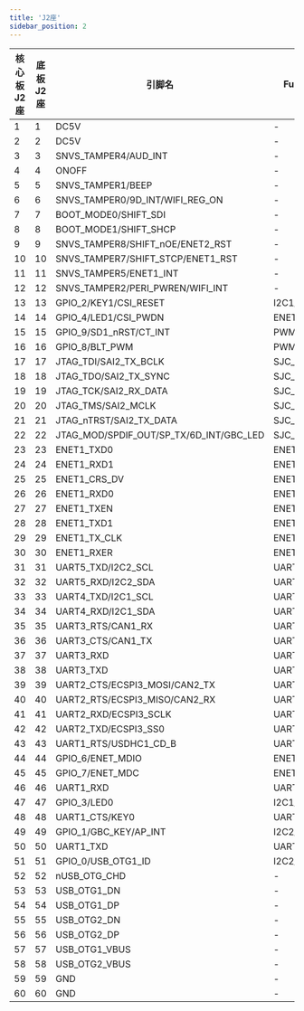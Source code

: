 ```yaml
---
title: 'J2座'
sidebar_position: 2
---
```




| 核心板J2座 | 底板J2座 | 引脚名                                  | Func1(ALT0)    | Func2(ALT1)    | Func3(ALT2)       | Func4(ALT3)       | Func5(ALT4)           | Func6(ALT5) | Func7(ALT6)           | Func8(ALT7)      | Func9(ALT8)          | Func10(ALT9)   | 电源域 | 开发板默认功能  |
| ---------- | -------- | --------------------------------------- | -------------- | -------------- | ----------------- | ----------------- | --------------------- | ----------- | --------------------- | ---------------- | -------------------- | -------------- | ------ | --------------- |
| 1          | 1        | DC5V                                    | -              | -              | -                 | -                 | -                     | -           | -                     | -                | -                    | -              | 5.0V   | DC5V            |
| 2          | 2        | DC5V                                    | -              | -              | -                 | -                 | -                     | -           | -                     | -                | -                    | -              | 5.0V   | DC5V            |
| 3          | 3        | SNVS_TAMPER4/AUD_INT                    | -              | -              | -                 | -                 | -                     | GPIO5_IO04  | -                     | -                | -                    | -              | 3.3V   | AUD_INT         |
| 4          | 4        | ONOFF                                   | -              | -              | -                 | -                 | -                     | -           | -                     | -                | -                    | -              | -      | ONOFF           |
| 5          | 5        | SNVS_TAMPER1/BEEP                       | -              | -              | -                 | -                 | -                     | GPIO5_IO01  | -                     | -                | -                    | -              | 3.3V   | BEEP            |
| 6          | 6        | SNVS_TAMPER0/9D_INT/WIFI_REG_ON         | -              | -              | -                 | -                 | -                     | GPIO5_IO00  | -                     | -                | -                    | -              | 3.3V   | WIFI_REG_ON     |
| 7          | 7        | BOOT_MODE0/SHIFT_SDI                    | -              | -              | -                 | -                 | -                     | GPIO5_IO10  | -                     | -                | -                    | -              | 3.3V   | BOOT_MODE0      |
| 8          | 8        | BOOT_MODE1/SHIFT_SHCP                   | -              | -              | -                 | -                 | -                     | GPIO5_IO11  | -                     | -                | -                    | -              | 3.3V   | BOOT_MODE1      |
| 9          | 9        | SNVS_TAMPER8/SHIFT_nOE/ENET2_RST        | -              | -              | -                 | -                 | -                     | GPIO05_IO08 | -                     | -                | -                    | -              | 3.3V   | ENET2_RST       |
| 10         | 10       | SNVS_TAMPER7/SHIFT_STCP/ENET1_RST       | -              | -              | -                 | -                 | -                     | GPIO5_IO07  | -                     | -                | -                    | -              | 3.3V   | ENET1_RST       |
| 11         | 11       | SNVS_TAMPER5/ENET1_INT                  | -              | -              | -                 | -                 | -                     | GPIO5_IO05  | -                     | -                | -                    | -              | 3.3V   | ENET1_INT_TREE# |
| 12         | 12       | SNVS_TAMPER2/PERI_PWREN/WIFI_INT        | -              | -              | -                 | -                 | -                     | GPIO5_IO02  | -                     | -                | -                    | -              | 3.3V   | WIFI_INT        |
| 13         | 13       | GPIO_2/KEY1/CSI_RESET                   | I2C1_SCL       | GPT1_COMPARE2  | USB_OTG2_PWR      | ENET1_REF_CLK_25M | USDHC1_WP             | GPIO1_IO02  | SDMA_EXT_EVENT00      | SRC_ANY_PU_RESET | UART1_TX             | -              | 3.3V   | CSI_RESET       |
| 14         | 14       | GPIO_4/LED1/CSI_PWDN                    | ENET1_REF_CLK1 | PWM3_OUT       | USB_OTG1_PWR      | -                 | USDHC1_RESET_B        | GPIO1_IO04  | ENET2_1588_EVENT0_IN  | -                | UART5_TX             | -              | 3.3V   | CSI_PWDN        |
| 15         | 15       | GPIO_9/SD1_nRST/CT_INT                  | PWM2_OUT       | WDOG1_WDOG_ANY | SPDIF_IN          | CSI_HSYNC         | USDHC2_RESET_B        | GPIO1_IO09  | USDHC1_RESET_B        | -                | UART5_CTS_B          | -              | 3.3V   | CT_INT          |
| 16         | 16       | GPIO_8/BLT_PWM                          | PWM1_OUT       | WDOG1_WDOG_B   | SPDIF_OUT         | CSI_VSYNC         | USDHC2_VSELECT        | GPIO1_IO08  | CCM_PMIC_RDY          | -                | UART5_RTS_B          | -              | 3.3V   | BLT_PWM         |
| 17         | 17       | JTAG_TDI/SAI2_TX_BCLK                   | SJC_TDI        | GPT2_COMPARE1  | SAI2_TX_BCLK      | -                 | PWM6_OUT              | GPIO1_IO13  | MQS_LEFT              | -                | SIM1_POWER_FAIL      | -              | 3.3V   | SAI2_TX_BCLK    |
| 18         | 18       | JTAG_TDO/SAI2_TX_SYNC                   | SJC_TDO        | GPT2_CAPTURE2  | SAI2_TX_SYNC      | CCM_CLKO2         | CCM_STOP              | GPIO1_IO12  | MQS_RIGHT             | -                | EPIT2_OUT            | -              | 3.3V   | SAI2_TX_SYNC    |
| 19         | 19       | JTAG_TCK/SAI2_RX_DATA                   | SJC_TCK        | GPT2_COMPARE2  | SAI2_RX_DATA      | PWM7_OUT          | -                     | GPIO1_IO14  | -                     | -                | -                    | -              | 3.3V   | SAI2_RX_DATA    |
| 20         | 20       | JTAG_TMS/SAI2_MCLK                      | SJC_TMS        | GPT2_CAPTURE1  | SAI2_MCLK         | CCM_CLKO1         | CCM_WAIT              | GPIO1_IO11  | SDMA_EXT_EVENT01      | -                | EPIT1_OUT            | -              | 3.3V   | SAI2_MCLK       |
| 21         | 21       | JTAG_nTRST/SAI2_TX_DATA                 | SJC_TRSTB      | GPT2_COMPARE3  | SAI2_TX_DATA      | -                 | PWM8_OUT              | GPIO1_IO15  | -                     | -                | CAAM_RNG_OSC_OBS     | -              | 3.3V   | SAI2_TX_DATA    |
| 22         | 22       | JTAG_MOD/SPDIF_OUT/SP_TX/6D_INT/GBC_LED | SJC_MOD        | GPT2_CLK       | SPDIF_OUT         | ENET1_REF_CLK_25M | CCM_PMIC_RDY          | GPIO1_IO10  | SDMA_EXT_EVENT00      | -                | -                    | -              | 3.3V   | 6D_INT          |
| 23         | 23       | ENET1_TXD0                              | ENET1_TDATA00  | UART5_CTS_B    | -                 | CSI_DATA19        | FLEXCAN2_RX           | GPIO2_IO03  | KPP_COL01             | -                | USDHC2_VSELECT       | EPDC_SDCE07    | 3.3V   | ENET1_TXD0      |
| 24         | 24       | ENET1_RXD1                              | ENET1_RDATA01  | UART4_CTS_B    | PWM2_OUT          | CSI_DATA17        | FLEXCAN1_RX           | GPIO2_IO01  | KPP_COL00             | -                | USDHC2_LCTL          | EPDC_SDCE05    | 3.3V   | ENET1_RXD1      |
| 25         | 25       | ENET1_CRS_DV                            | ENET1_RX_EN    | UART5_RTS_B    | -                 | CSI_DATA18        | FLEXCAN2_TX           | GPIO2_IO02  | KPP_ROW01             | -                | USDHC1_VSELECT       | EPDC_SDCE06    | 3.3V   | ENET1_CRS_DV    |
| 26         | 26       | ENET1_RXD0                              | ENET1_RDATA00  | UART4_RTS_B    | PWM1_OUT          | CSI_DATA16        | FLEXCAN1_TX           | GPIO2_IO00  | KPP_ROW00             | -                | USDHC1_LCTL          | EPDC_SDCE04    | 3.3V   | ENET1_RXD0      |
| 27         | 27       | ENET1_TXEN                              | ENET1_TX_EN    | UART6_RTS_B    | PWM6_OUT          | CSI_DATA21        | ENET2_MDC             | GPIO2_IO05  | KPP_COL02             | -                | WDOG2_WDOG_RST_B_DEB | EPDC_SDCE09    | 3.3V   | ENET1_TXEN      |
| 28         | 28       | ENET1_TXD1                              | ENET1_TDATA01  | UART6_CTS_B    | PWM5_OUT          | CSI_DATA20        | ENET2_MDIO            | GPIO2_IO04  | KPP_ROW02             | -                | WDOG1_WDOG_RST_B_DEB | EPDC_SDCE08    | 3.3V   | ENET1_TXD1      |
| 29         | 29       | ENET1_TX_CLK                            | ENET1_TX_CLK   | UART7_CTS_B    | PWM7_OUT          | CSI_DATA22        | ENET1_REF_CLK1        | GPIO2_IO06  | KPP_ROW03             | -                | GPT1_CLK             | EPDC_SDOED     | 3.3V   | ENET1_TX_CLK    |
| 30         | 30       | ENET1_RXER                              | ENET1_RX_ER    | UART7_RTS_B    | PWM8_OUT          | CSI_DATA23        | EIM_CRE               | GPIO2_IO07  | KPP_COL03             | -                | GPT1_CAPTURE2        | EPDC_SDOEZ     | 3.3V   | ENET1_RXER      |
| 31         | 31       | UART5_TXD/I2C2_SCL                      | UART5_TX       | ENET2_CRS      | I2C2_SCL          | CSI_DATA14        | CSU_CSU_ALARM_AUT00   | GPIO1_IO30  | -                     | -                | ECSPI2_MOSI          | EPDC_PWRCTRL02 | 3.3V   | I2C2_SCL        |
| 32         | 32       | UART5_RXD/I2C2_SDA                      | UART5_RX       | ENET2_COL      | I2C2_SDA          | CSI_DATA15        | CSU_CSU_INT_DEB       | GPIO1_IO31  | -                     | -                | ECSPI2_MISO          | EPDC_PWRCTRL03 | 3.3V   | I2C2_SDA        |
| 33         | 33       | UART4_TXD/I2C1_SCL                      | UART4_TX       | ENET2_TDATA02  | I2C1_SCL          | CSI_DATA12        | CSU_CSU_ALARM_AUT02   | GPIO1_IO28  | -                     | -                | ECSPI2_SCLK          | -              | 3.3V   | I2C1_SCL        |
| 34         | 34       | UART4_RXD/I2C1_SDA                      | UART4_RX       | ENET2_TDATA03  | I2C1_SDA          | CSI_DATA13        | CSU_CSU_ALARM_AUT01   | GPIO1_IO29  | -                     | -                | ECSPI2_SS0           | EPDC_PWRCTRL01 | 3.3V   | I2C1_SDA        |
| 35         | 35       | UART3_RTS/CAN1_RX                       | UART3_RTS_B    | ENET2_TX_ER    | FLEXCAN1_RX       | CSI_DATA11        | ENET1_1588_EVENT1_OUT | GPIO1_IO27  | -                     | -                | WDOG1_WDOG_B         | -              | 3.3V   | CAN1_RX         |
| 36         | 36       | UART3_CTS/CAN1_TX                       | UART3_CTS_B    | ENET2_RX_CLK   | FLEXCAN1_TX       | CSI_DATA10        | ENET1_1588_EVENT1_IN  | GPIO1_IO26  | -                     | -                | EPIT2_OUT            | -              | 3.3V   | CAN1_TX         |
| 37         | 37       | UART3_RXD                               | UART3_RX       | ENET2_RDATA03  | Reserved          | CSI_DATA00        | UART2_RTS_B           | GPIO1_IO25  | -                     | -                | EPIT1_OUT            | -              | 3.3V   | UART3_RXD       |
| 38         | 38       | UART3_TXD                               | UART3_TX       | ENET2_RDATA02  | Reserved          | CSI_DATA01        | UART2_CTS_B           | GPIO1_IO24  | -                     | SJC_JTAG_ACT     | ANATOP_OTG1_ID       | -              | 3.3V   | UART3_TXD       |
| 39         | 39       | UART2_CTS/ECSPI3_MOSI/CAN2_TX           | UART2_CTS_B    | ENET1_CRS      | FLEXCAN2_TX       | CSI_DATA08        | GPT1_COMPARE2         | GPIO1_IO22  | -                     | SJC_DE_B         | ECSPI3_MOSI          | -              | 3.3V   | ECSPI3_MOSI     |
| 40         | 40       | UART2_RTS/ECSPI3_MISO/CAN2_RX           | UART2_RTS_B    | ENET1_COL      | FLEXCAN2_RX       | CSI_DATA09        | GPT1_COMPARE3         | GPIO1_IO23  | -                     | SJC_FAIL         | ECSPI3_MISO          | -              | 3.3V   | ECSPI3_MISO     |
| 41         | 41       | UART2_RXD/ECSPI3_SCLK                   | UART2_RX       | ENET1_TDATA03  | I2C4_SDA          | CSI_DATA07        | GPT1_CAPTURE2         | GPIO1_IO21  | -                     | SJC_DONE         | ECSPI3_SCLK          | -              | 3.3V   | ECSPI3_SCLK     |
| 42         | 42       | UART2_TXD/ECSPI3_SS0                    | UART2_TX       | ENET1_TDATA02  | I2C4_SCL          | CSI_DATA06        | GPT1_CAPTURE1         | GPIO1_IO20  | -                     | -                | ECSPI3_SS0           | -              | 3.3V   | ECSPI3_SS0      |
| 43         | 43       | UART1_RTS/USDHC1_CD_B                   | UART1_RTS_B    | ENET1_TX_ER    | USDHC1_CD_B       | CSI_DATA05        | ENET2_1588_EVENT1_OUT | GPIO1_IO19  | -                     | -                | USDHC2_CD_B          | UART5_RTS_B    | 3.3V   | USDHC1_CD_B     |
| 44         | 44       | GPIO_6/ENET_MDIO                        | ENET1_MDIO     | ENET2_MDIO     | USB_OTG_PWR_WAKE  | CSI_MCLK          | USDHC2_WP             | GPIO1_IO06  | CCM_WAIT              | CCM_REF_EN_B     | UART1_CTS_B          | -              | 3.3V   | ENET_MDIO       |
| 45         | 45       | GPIO_7/ENET_MDC                         | ENET1_MDC      | ENET2_MDC      | USB_OTG_HOST_MODE | CSI_PIXCLK        | USDHC2_CD_B           | GPIO1_IO07  | CCM_STOP              | -                | UART1_RTS_B          | -              | 3.3V   | ENET_MDC        |
| 46         | 46       | UART1_RXD                               | UART1_RX       | ENET1_RDATA03  | I2C3_SDA          | CSI_DATA03        | GPT1_CLK              | GPIO1_IO17  | -                     | -                | SPDIF_IN             | UART5_RX       | 3.3V   | UART1_RXD       |
| 47         | 47       | GPIO_3/LED0                             | I2C1_SDA       | GPT1_COMPARE3  | USB_OTG2_OC       | -                 | USDHC1_CD_B           | GPIO1_IO03  | CCM_DI0_EXT_CLK       | SRC_TESTER_ACK   | UART1_RX             | -              | 3.3V   | LED0            |
| 48         | 48       | UART1_CTS/KEY0                          | UART1_CTS_B    | ENET1_RX_CLK   | USDHC1_WP         | CSI_DATA04        | ENET2_1588_EVENT1_IN  | GPIO1_IO18  | -                     | -                | USDHC2_WP            | UART5_CTS_B    | 3.3V   | KEY0            |
| 49         | 49       | GPIO_1/GBC_KEY/AP_INT                   | I2C2_SDA       | GPT1_COMPARE1  | USB_OTG1_OC       | ENET2_REF_CLK2    | MQS_LEFT              | GPIO1_IO01  | ENET1_1588_EVENT0_OUT | SRC_EARLY_RESET  | WDOG1_WDOG_B         | -              | 3.3V   | AP_INT          |
| 50         | 50       | UART1_TXD                               | UART1_TX       | ENET1_RDATA02  | I2C3_SCL          | CSI_DATA02        | GPT1_COMPARE1         | GPIO1_IO16  | -                     | -                | SPDIF_OUT            | UART5_TX       | 3.3V   | UART1_TXD       |
| 51         | 51       | GPIO_0/USB_OTG1_ID                      | I2C2_SCL       | GPT1_CAPTURE1  | ANATOP_OTG1_ID    | ENET1_REF_CLK1    | MQS_RIGHT             | GPIO1_IO00  | ENET1_1588_EVENT0_IN  | SRC_SYSTEM_RESET | WDOG3_WDOG_B         | -              | 3.3V   | USB_OTG1_ID     |
| 52         | 52       | nUSB_OTG_CHD                            | -              | -              | -                 | -                 | -                     | -           | -                     | -                | -                    | -              | -      | nUSB_OTG_CHD    |
| 53         | 53       | USB_OTG1_DN                             | -              | -              | -                 | -                 | -                     | -           | -                     | -                | -                    | -              | -      | USB_OTG1_DN     |
| 54         | 54       | USB_OTG1_DP                             | -              | -              | -                 | -                 | -                     | -           | -                     | -                | -                    | -              | -      | USB_OTG1_DP     |
| 55         | 55       | USB_OTG2_DN                             | -              | -              | -                 | -                 | -                     | -           | -                     | -                | -                    | -              | -      | USB_OTG2_DN     |
| 56         | 56       | USB_OTG2_DP                             | -              | -              | -                 | -                 | -                     | -           | -                     | -                | -                    | -              | -      | USB_OTG2_DP     |
| 57         | 57       | USB_OTG1_VBUS                           | -              | -              | -                 | -                 | -                     | -           | -                     | -                | -                    | -              | -      | USB_OTG1_VBUS   |
| 58         | 58       | USB_OTG2_VBUS                           | -              | -              | -                 | -                 | -                     | -           | -                     | -                | -                    | -              | -      | USB_OTG2_VBUS   |
| 59         | 59       | GND                                     | -              | -              | -                 | -                 | -                     | -           | -                     | -                | -                    | -              | -      | GND             |
| 60         | 60       | GND                                     | -              | -              | -                 | -                 | -                     | -           | -                     | -                | -                    | -              | -      | GND             |

